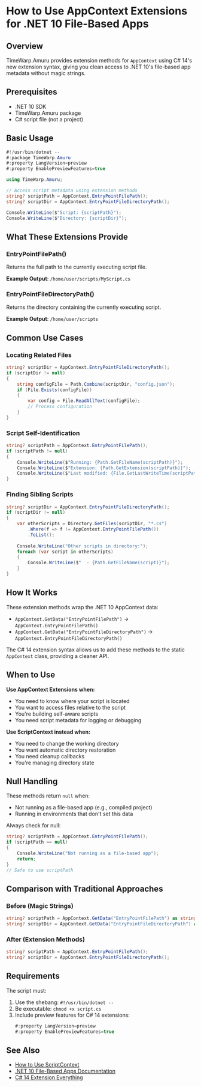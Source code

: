# How to Use AppContext Extensions for .NET 10 File-Based Apps

## Overview

TimeWarp.Amuru provides extension methods for `AppContext` using C# 14's new extension syntax, giving you clean access to .NET 10's file-based app metadata without magic strings.

## Prerequisites

- .NET 10 SDK
- TimeWarp.Amuru package
- C# script file (not a project)

## Basic Usage

```csharp
#!/usr/bin/dotnet --
#:package TimeWarp.Amuru
#:property LangVersion=preview
#:property EnablePreviewFeatures=true

using TimeWarp.Amuru;

// Access script metadata using extension methods
string? scriptPath = AppContext.EntryPointFilePath();
string? scriptDir = AppContext.EntryPointFileDirectoryPath();

Console.WriteLine($"Script: {scriptPath}");
Console.WriteLine($"Directory: {scriptDir}");
```

## What These Extensions Provide

### EntryPointFilePath()
Returns the full path to the currently executing script file.

**Example Output**: `/home/user/scripts/MyScript.cs`

### EntryPointFileDirectoryPath()
Returns the directory containing the currently executing script.

**Example Output**: `/home/user/scripts`

## Common Use Cases

### Locating Related Files

```csharp
string? scriptDir = AppContext.EntryPointFileDirectoryPath();
if (scriptDir != null)
{
    string configFile = Path.Combine(scriptDir, "config.json");
    if (File.Exists(configFile))
    {
        var config = File.ReadAllText(configFile);
        // Process configuration
    }
}
```

### Script Self-Identification

```csharp
string? scriptPath = AppContext.EntryPointFilePath();
if (scriptPath != null)
{
    Console.WriteLine($"Running: {Path.GetFileName(scriptPath)}");
    Console.WriteLine($"Extension: {Path.GetExtension(scriptPath)}");
    Console.WriteLine($"Last modified: {File.GetLastWriteTime(scriptPath)}");
}
```

### Finding Sibling Scripts

```csharp
string? scriptDir = AppContext.EntryPointFileDirectoryPath();
if (scriptDir != null)
{
    var otherScripts = Directory.GetFiles(scriptDir, "*.cs")
        .Where(f => f != AppContext.EntryPointFilePath())
        .ToList();
    
    Console.WriteLine("Other scripts in directory:");
    foreach (var script in otherScripts)
    {
        Console.WriteLine($"  - {Path.GetFileName(script)}");
    }
}
```

## How It Works

These extension methods wrap the .NET 10 AppContext data:
- `AppContext.GetData("EntryPointFilePath")` → `AppContext.EntryPointFilePath()`
- `AppContext.GetData("EntryPointFileDirectoryPath")` → `AppContext.EntryPointFileDirectoryPath()`

The C# 14 extension syntax allows us to add these methods to the static `AppContext` class, providing a cleaner API.

## When to Use

**Use AppContext Extensions when:**
- You need to know where your script is located
- You want to access files relative to the script
- You're building self-aware scripts
- You need script metadata for logging or debugging

**Use ScriptContext instead when:**
- You need to change the working directory
- You want automatic directory restoration
- You need cleanup callbacks
- You're managing directory state

## Null Handling

These methods return `null` when:
- Not running as a file-based app (e.g., compiled project)
- Running in environments that don't set this data

Always check for null:

```csharp
string? scriptPath = AppContext.EntryPointFilePath();
if (scriptPath == null)
{
    Console.WriteLine("Not running as a file-based app");
    return;
}
// Safe to use scriptPath
```

## Comparison with Traditional Approaches

### Before (Magic Strings)
```csharp
string? scriptPath = AppContext.GetData("EntryPointFilePath") as string;
string? scriptDir = AppContext.GetData("EntryPointFileDirectoryPath") as string;
```

### After (Extension Methods)
```csharp
string? scriptPath = AppContext.EntryPointFilePath();
string? scriptDir = AppContext.EntryPointFileDirectoryPath();
```

## Requirements

The script must:
1. Use the shebang: `#!/usr/bin/dotnet --`
2. Be executable: `chmod +x script.cs`
3. Include preview features for C# 14 extensions:
   ```csharp
   #:property LangVersion=preview
   #:property EnablePreviewFeatures=true
   ```

## See Also

- [How to Use ScriptContext](HowToUseScriptContext.md)
- [.NET 10 File-Based Apps Documentation](https://docs.microsoft.com/dotnet/core/file-based-apps)
- [C# 14 Extension Everything](https://github.com/dotnet/csharplang/blob/main/proposals/extensions.md)